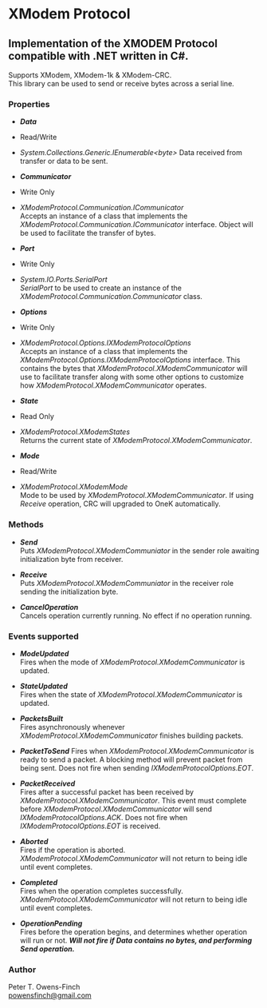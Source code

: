 # XModem Protocol
## Implementation of the XMODEM Protocol compatible with .NET written in C#.
Supports XModem, XModem-1k & XModem-CRC.  
This library can be used to send or receive bytes across a serial line.

### Properties
* _**Data**_
 * Read/Write
 * _System.Collections.Generic.IEnumerable&lt;byte&gt;_
 Data received from transfer or data to be sent.  
 
* _**Communicator**_
 * Write Only
 * _XModemProtocol.Communication.ICommunicator_  
 Accepts an instance of a class that implements the _XModemProtocol.Communication.ICommunicator_ interface. Object will be used to facilitate the transfer of bytes.

* _**Port**_
 * Write Only
 * _System.IO.Ports.SerialPort_  
 _SerialPort_ to be used to create an instance of the _XModemProtocol.Communication.Communicator_ class.

* _**Options**_
 * Write Only
 * _XModemProtocol.Options.IXModemProtocolOptions_  
 Accepts an instance of a class that implements the _XModemProtocol.Options.IXModemProtocolOptions_ interface. This contains the bytes that _XModemProtocol.XModemCommunicator_ will use to facilitate transfer along with some other options to customize how _XModemProtocol.XModemCommunicator_ operates.

* _**State**_
 * Read Only
 * _XModemProtocol.XModemStates_  
 Returns the current state of _XModemProtocol.XModemCommunicator_.
 
* _**Mode**_
 * Read/Write
 * _XModemProtocol.XModemMode_  
 Mode to be used by _XModemProtocol.XModemCommunicator_. If using _Receive_ operation, CRC will upgraded to OneK automatically.

### Methods
* _**Send**_  
 Puts _XModemProtocol.XModemCommuniator_ in the sender role awaiting initialization byte from receiver.

* _**Receive**_  
 Puts _XModemProtocol.XModemCommuniator_ in the receiver role sending the initialization byte.

* _**CancelOperation**_  
 Cancels operation currently running. No effect if no operation running.

### Events supported
* _**ModeUpdated**_  
 Fires when the mode of _XModemProtocol.XModemCommunicator_ is updated.

* _**StateUpdated**_  
 Fires when the state of _XModemProtocol.XModemCommunicator_ is updated.

* _**PacketsBuilt**_  
 Fires asynchronously whenever _XModemProtocol.XModemCommunicator_ finishes building packets.

* _**PacketToSend**_
 Fires when _XModemProtocol.XModemCommunicator_ is ready to send a packet. A blocking method will prevent packet from being sent. Does not fire when sending _IXModemProtocolOptions.EOT_.

* _**PacketReceived**_  
 Fires after a successful packet has been received by _XModemProtocol.XModemCommunicator_. This event must complete before _XModemProtocol.XModemCommunicator_ will send _IXModemProtocolOptions.ACK_. Does not fire when _IXModemProtocolOptions.EOT_ is received.

* _**Aborted**_  
 Fires if the operation is aborted. _XModemProtocol.XModemCommunicator_ will not return to being idle until event completes.

* _**Completed**_  
 Fires when the operation completes successfully. _XModemProtocol.XModemCommunicator_ will not return to being idle until event completes.

* _**OperationPending**_  
 Fires before the operation begins, and determines whether operation will run or not. _**Will not fire if Data contains no bytes, and performing _Send_ operation.**_

### Author
Peter T. Owens-Finch  
powensfinch@gmail.com
